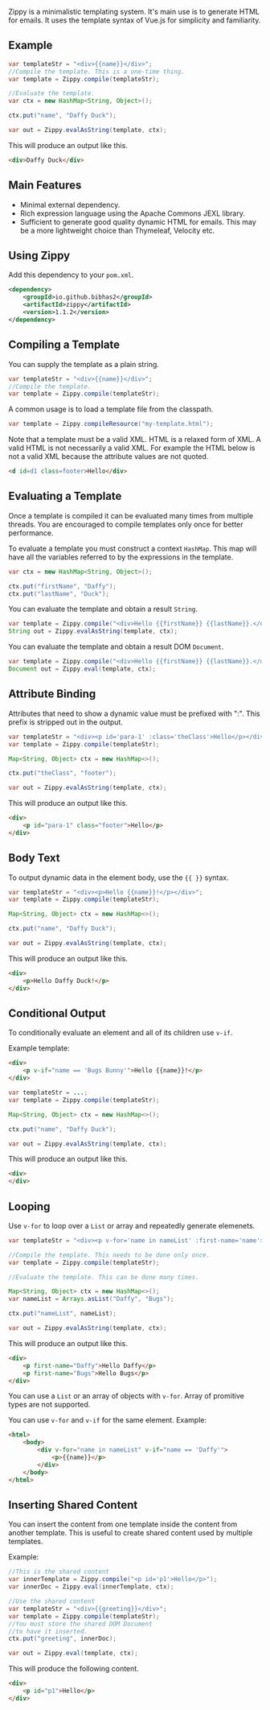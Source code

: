 Zippy is a minimalistic templating system. It's main use is to generate HTML for emails. It uses
the template syntax of Vue.js for simplicity and familiarity.

## Example

```java
var templateStr = "<div>{{name}}</div>";
//Compile the template. This is a one-time thing.
var template = Zippy.compile(templateStr);

//Evaluate the template.
var ctx = new HashMap<String, Object>();

ctx.put("name", "Daffy Duck");

var out = Zippy.evalAsString(template, ctx);
```

This will produce an output like this.

```html
<div>Daffy Duck</div>
```

## Main Features

- Minimal external dependency.
- Rich expression language using the Apache Commons JEXL library.
- Sufficient to generate good quality dynamic HTML for emails. This may be a more
lightweight choice than Thymeleaf, Velocity etc.

## Using Zippy

Add this dependency to your ``pom.xml``.

```xml
<dependency>
    <groupId>io.github.bibhas2</groupId>
    <artifactId>zippy</artifactId>
    <version>1.1.2</version>
</dependency>
```

## Compiling a Template
You can supply the template as a plain string.

```java
var templateStr = "<div>{{name}}</div>";
//Compile the template.
var template = Zippy.compile(templateStr);
```

A common usage is to load a template file from the classpath.

```java
var template = Zippy.compileResource("my-template.html");
```

Note that a template must be a valid XML. HTML is a relaxed form of XML. A valid HTML is not necessarily a valid XML. For example the HTML below is not a valid XML because the attribute values are not quoted.

```html
<d id=d1 class=footer>Hello</div>
```

## Evaluating a Template
Once a template is compiled it can be evaluated many times from multiple threads. You are encouraged to compile templates only once for better performance.

To evaluate a template you must construct a context ``HashMap``. This map will have all the variables referred to by the expressions in the template.

```java
var ctx = new HashMap<String, Object>();

ctx.put("firstName", "Daffy");
ctx.put("lastName", "Duck");
```

You can evaluate the template and obtain a result ``String``.

```java
var template = Zippy.compile("<div>Hello {{firstName}} {{lastName}}.</div>");
String out = Zippy.evalAsString(template, ctx);
```

You can evaluate the template and obtain a result DOM ``Document``.

```java
var template = Zippy.compile("<div>Hello {{firstName}} {{lastName}}.</div>");
Document out = Zippy.eval(template, ctx);
```

## Attribute Binding
Attributes that need to show a dynamic value must be prefixed with ":". This prefix is stripped out in the output.

```java
var templateStr = "<div><p id='para-1' :class='theClass'>Hello</p></div>";
var template = Zippy.compile(templateStr);

Map<String, Object> ctx = new HashMap<>();

ctx.put("theClass", "footer");

var out = Zippy.evalAsString(template, ctx);
```

This will produce an output like this.

```html
<div>
    <p id="para-1" class="footer">Hello</p>
</div>
```

## Body Text
To output dynamic data in the element body, use the ``{{ }}`` syntax.

```java
var templateStr = "<div><p>Hello {{name}}!</p></div>";
var template = Zippy.compile(templateStr);

Map<String, Object> ctx = new HashMap<>();

ctx.put("name", "Daffy Duck");

var out = Zippy.evalAsString(template, ctx);
```

This will produce an output like this.

```html
<div>
    <p>Hello Daffy Duck!</p>
</div>
```

## Conditional Output
To conditionally evaluate an element and all of its children use ``v-if``.

Example template:

```html
<div>
    <p v-if="name == 'Bugs Bunny'">Hello {{name}}!</p>
</div>
```

```java
var templateStr = ...;
var template = Zippy.compile(templateStr);

Map<String, Object> ctx = new HashMap<>();

ctx.put("name", "Daffy Duck");

var out = Zippy.evalAsString(template, ctx);
```

This will produce an output like this.

```html
<div>
</div>
```

## Looping

Use ``v-for`` to loop over a ``List`` or array and repeatedly generate elemenets.


```java
var templateStr = "<div><p v-for='name in nameList' :first-name='name'>Hello {{name}}</p></div>";

//Compile the template. This needs to be done only once.
var template = Zippy.compile(templateStr);

//Evaluate the template. This can be done many times.

Map<String, Object> ctx = new HashMap<>();
var nameList = Arrays.asList("Daffy", "Bugs");

ctx.put("nameList", nameList);

var out = Zippy.evalAsString(template, ctx);
```

This will produce an output like this.

```html
<div>
    <p first-name="Daffy">Hello Daffy</p>
    <p first-name="Bugs">Hello Bugs</p>
</div>
```

You can use a ``List`` or an array of objects with ``v-for``. Array of promitive types are not
supported.

You can use ``v-for`` and ``v-if`` for the same element. Example:

```html
<html>
    <body>
        <div v-for="name in nameList" v-if="name == 'Daffy'">
            <p>{{name}}</p>
        </div>
    </body>
</html>
```

## Inserting Shared Content
You can insert the content from one template inside the content from another template. This is useful to create shared content used by multiple templates.

Example:

```java
//This is the shared content
var innerTemplate = Zippy.compile("<p id='p1'>Hello</p>");
var innerDoc = Zippy.eval(innerTemplate, ctx);

//Use the shared content
var templateStr = "<div>{{greeting}}</div>";
var template = Zippy.compile(templateStr);
//You must store the shared DOM Document
//to have it inserted.
ctx.put("greeting", innerDoc);

var out = Zippy.eval(template, ctx);
```

This will produce the following content.

```html
<div>
    <p id="p1">Hello</p>
</div>
```